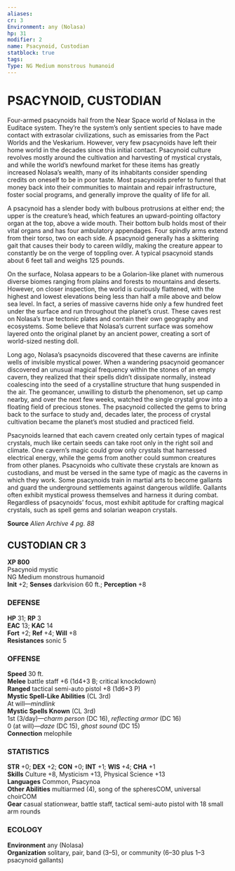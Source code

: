 ```yaml
---
aliases: 
cr: 3
Environment: any (Nolasa)  
hp: 31
modifier: 2
name: Psacynoid, Custodian
statblock: true
tags: 
Type: NG Medium monstrous humanoid  
---
```

# PSACYNOID, CUSTODIAN
Four-armed psacynoids hail from the Near Space world of Nolasa in the Euditace system. They’re the system’s only sentient species to have made contact with extrasolar civilizations, such as emissaries from the Pact Worlds and the Veskarium. However, very few psacynoids have left their home world in the decades since this initial contact. Psacynoid culture revolves mostly around the cultivation and harvesting of mystical crystals, and while the world’s newfound market for these items has greatly increased Nolasa’s wealth, many of its inhabitants consider spending credits on oneself to be in poor taste. Most psacynoids prefer to funnel that money back into their communities to maintain and repair infrastructure, foster social programs, and generally improve the quality of life for all.

A psacynoid has a slender body with bulbous protrusions at either end; the upper is the creature’s head, which features an upward-pointing olfactory organ at the top, above a wide mouth. Their bottom bulb holds most of their vital organs and has four ambulatory appendages. Four spindly arms extend from their torso, two on each side. A psacynoid generally has a skittering gait that causes their body to careen wildly, making the creature appear to constantly be on the verge of toppling over. A typical psacynoid stands about 6 feet tall and weighs 125 pounds.

On the surface, Nolasa appears to be a Golarion-like planet with numerous diverse biomes ranging from plains and forests to mountains and deserts. However, on closer inspection, the world is curiously flattened, with the highest and lowest elevations being less than half a mile above and below sea level. In fact, a series of massive caverns hide only a few hundred feet under the surface and run throughout the planet’s crust. These caves rest on Nolasa’s true tectonic plates and contain their own geography and ecosystems. Some believe that Nolasa’s current surface was somehow layered onto the original planet by an ancient power, creating a sort of world-sized nesting doll.

Long ago, Nolasa’s psacynoids discovered that these caverns are infinite wells of invisible mystical power. When a wandering psacynoid geomancer discovered an unusual magical frequency within the stones of an empty cavern, they realized that their spells didn’t dissipate normally, instead coalescing into the seed of a crystalline structure that hung suspended in the air. The geomancer, unwilling to disturb the phenomenon, set up camp nearby, and over the next few weeks, watched the single crystal grow into a floating field of precious stones. The psacynoid collected the gems to bring back to the surface to study and, decades later, the process of crystal cultivation became the planet’s most studied and practiced field.

Psacynoids learned that each cavern created only certain types of magical crystals, much like certain seeds can take root only in the right soil and climate. One cavern’s magic could grow only crystals that harnessed electrical energy, while the gems from another could summon creatures from other planes. Psacynoids who cultivate these crystals are known as custodians, and must be versed in the same type of magic as the caverns in which they work. Some psacynoids train in martial arts to become gallants and guard the underground settlements against dangerous wildlife. Gallants often exhibit mystical prowess themselves and harness it during combat. Regardless of psacynoids’ focus, most exhibit aptitude for crafting magical crystals, such as spell gems and solarian weapon crystals.


**Source** _Alien Archive 4 pg. 88_

## CUSTODIAN CR 3

**XP 800**  
Psacynoid mystic  
NG Medium monstrous humanoid  
**Init** +2; **Senses** darkvision 60 ft.; **Perception** +8  

### DEFENSE

**HP** 31; **RP** 3  
**EAC** 13; **KAC** 14  
**Fort** +2; **Ref** +4; **Will** +8  
**Resistances** sonic 5  

### OFFENSE

**Speed** 30 ft.  
**Melee** battle staff +6 (1d4+3 B; critical knockdown)  
**Ranged** tactical semi-auto pistol +8 (1d6+3 P)  
**Mystic Spell-Like Abilities** (CL 3rd)  
At will—_mindlink_  
**Mystic Spells Known** (CL 3rd)  
1st (3/day)—_charm person_ (DC 16), _reflecting armor_ (DC 16)  
0 (at will)—_daze_ (DC 15), _ghost sound_ (DC 15)  
**Connection** melophile

### STATISTICS

**STR** +0; **DEX** +2; **CON** +0; **INT** +1; **WIS** +4; **CHA** +1  
**Skills** Culture +8, Mysticism +13, Physical Science +13  
**Languages** Common, Psacynoa  
**Other Abilities** multiarmed (4), song of the spheresCOM, universal choirCOM  
**Gear** casual stationwear, battle staff, tactical semi-auto pistol with 18 small arm rounds

### ECOLOGY

**Environment** any (Nolasa)  
**Organization** solitary, pair, band (3–5), or community (6–30 plus 1–3 psacynoid gallants)

